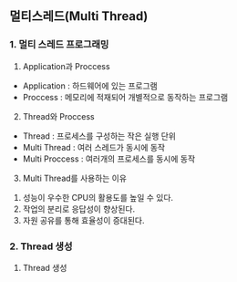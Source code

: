 ## 멀티스레드(Multi Thread)

### 1. 멀티 스레드 프로그래밍  
1. Application과 Proccess  
- Application : 하드웨어에 있는 프로그램
- Proccess : 메모리에 적재되어 개별적으로 동작하는 프로그램

2. Thread와 Proccess  
- Thread : 프로세스를 구성하는 작은 실행 단위  
- Multi Thread : 여러 스레드가 동시에 동작  
- Multi Proccess : 여러개의 프로세스를 동시에 동작  

3. Multi Thread를 사용하는 이유  
1) 성능이 우수한 CPU의 활용도를 높일 수 있다.  
2) 작업의 분리로 응답성이 향상된다.
3) 자원 공유를 통해 효율성이 증대된다.  

### 2. Thread 생성  
1. Thread 생성